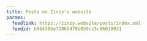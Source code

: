 ```yaml
---
title: Posts on Zinzy's website
params:
  feedlink: https://zinzy.website/posts/index.xml
  feedid: b96438be71865478b059cc5c86018031
---
```

